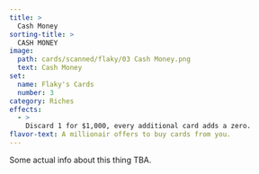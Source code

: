 ```yaml
---
title: >
  Cash Money
sorting-title: >
  CASH MONEY
image: 
  path: cards/scanned/flaky/03 Cash Money.png
  text: Cash Money
set:
  name: Flaky's Cards
  number: 3
category: Riches
effects: 
  - >
    Discard 1 for $1,000, every additional card adds a zero.
flavor-text: A millionair offers to buy cards from you.
---
```

Some actual info about this thing TBA.
